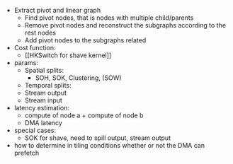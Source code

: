 - Extract pivot and linear graph
	- Find pivot nodes, that is nodes with multiple child/parents
	- Remove pivot nodes and reconstruct the subgraphs according to the rest nodes
	- Add pivot nodes to the subgraphs related
- Cost function:
	- [[HKSwitch for shave kernel]]
- params:
	- Spatial splits:
		- SOH, SOK, Clustering, (SOW)
	- Temporal splits:
	- Stream output
	- Stream input
- latency estimation:
	- compute of node a + compute of node b
	- DMA latency
- special cases:
	- SOK for shave, need to spill output, stream output
- how to determine in tiling conditions whether or not the DMA can prefetch